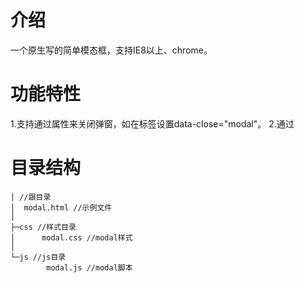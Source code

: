 # 介绍
一个原生写的简单模态框，支持IE8以上、chrome。

# 功能特性
1.支持通过属性来关闭弹窗，如在标签设置data-close="modal"。
2.通过

# 目录结构

```
│ //跟目录
│  modal.html //示例文件
│  
├─css //样式目录
│      modal.css //modal样式
│      
└─js //js目录
        modal.js //modal脚本
```
# 
